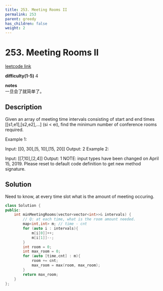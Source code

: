 ```yaml
---
title: 253. Meeting Rooms II
permalink: 253
parent: greedy
has_children: false
weight: 2
---
```

# 253. Meeting Rooms II
[leetcode link](https://leetcode.com/problems/meeting-rooms-ii/)

**difficulty(1-5)** 
4

**notes**   
一旦会了就简单了。

## Description
Given an array of meeting time intervals consisting of start and end times [[s1,e1],[s2,e2],...] (si < ei), find the minimum number of conference rooms required.

Example 1:

Input: [[0, 30],[5, 10],[15, 20]]
Output: 2
Example 2:

Input: [[7,10],[2,4]]
Output: 1
NOTE: input types have been changed on April 15, 2019. Please reset to default code definition to get new method signature.

## Solution
Need to know, at every time slot what is the amount of meeting occuring.

```c++
class Solution {
public:
    int minMeetingRooms(vector<vector<int>>& intervals) {
        // Q: at each time, what is the room amount needed. 
        map<int,int> m; // time - cnt
        for (auto i : intervals){
            m[i[0]]++;
            m[i[1]]--;
        }
        int room = 0;
        int max_room = 0;
        for (auto [time,cnt] : m){
            room += cnt;
            max_room = max(room, max_room);
        }
        return max_room;
    }
};
```
<!-- 
Default label
{: .label }

Blue label
{: .label .label-blue }

Stable
{: .label .label-green }

New release
{: .label .label-purple }

Coming soon
{: .label .label-yellow }

Deprecated
{: .label .label-red } -->
